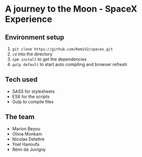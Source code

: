 # A journey to the Moon - SpaceX Experience

## Environment setup

1. `git clone https://github.com/RemiV2/spacex.git`
1. `cd` into the directory
3. `npm install` to get the dependencies
4. `gulp default` to start auto compiling and browser refresh 

## Tech used

* SASS for stylesheets
* ES6 for the scripts
* Gulp to compile files

## The team

* Marion Beyou
* Olivia Monkam
* Nicolas Delattre
* Yoel Hanoufa
* Rémi de Juvigny